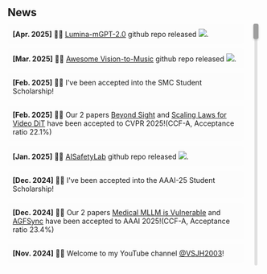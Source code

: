 <h1 id="news"></h1>

<h2 style="margin: 30px 0px 10px;">News</h2>

<div class="news-slider">
  <div class="news-container">
    <ul id="news-list">
      <li><strong>[Apr. 2025]</strong> 🎉🎉 <span style="color:#f59ab2"><a href="https://github.com/Alpha-VLLM/Lumina-mGPT-2.0">Lumina-mGPT-2.0</a></span> github repo released <a href='https://github.com/Alpha-VLLM/Lumina-mGPT-2.0'><img src="https://img.shields.io/github/stars/Alpha-VLLM/Lumina-mGPT-2.0"></a>.</li>
      <li><strong>[Mar. 2025]</strong> 🎉🎉 <span style="color:#f59ab2"><a href="https://github.com/wzk1015/Awesome-Vision-to-Music-Generation">Awesome Vision-to-Music</a></span> github repo released <a href='https://github.com/wzk1015/Awesome-Vision-to-Music-Generation'><img src="https://img.shields.io/github/stars/wzk1015/Awesome-Vision-to-Music-Generation"></a>.</li>
      <li><strong>[Feb. 2025]</strong> 🎉🎉 I've been accepted into the SMC Student Scholarship!</li>
      <li><strong>[Feb. 2025]</strong> 🎉🎉 Our 2 papers <span style="color:#f59ab2"><a href="https://arxiv.org/pdf/2411.16824">Beyond Sight</a></span> and <span style="color:#f59ab2"><a href="https://arxiv.org/pdf/2411.17470">Scaling Laws for Video DiT</a></span> have been accepted to CVPR 2025!(CCF-A, Acceptance ratio 22.1%)</li>
      <li><strong>[Jan. 2025]</strong> 🎉🎉 <span style="color:#f59ab2"><a href="https://github.com/thu-coai/AISafetyLab">AISafetyLab</a></span> github repo released <a href='https://github.com/thu-coai/AISafetyLab'><img src="https://img.shields.io/github/stars/thu-coai/AISafetyLab"></a>.</li>
      <li><strong>[Dec. 2024]</strong> 🎉🎉 I've been accepted into the AAAI-25 Student Scholarship!</li>
      <li><strong>[Dec. 2024]</strong> 🎉🎉 Our 2 papers <span style="color:#f59ab2"><a href="https://arxiv.org/pdf/2405.20775">Medical MLLM is Vulnerable</a></span> and <span style="color:#f59ab2"><a href="https://arxiv.org/pdf/2403.13352">AGFSync</a></span> have been accepted to AAAI 2025!(CCF-A, Acceptance ratio 23.4%)</li>
      <li><strong>[Nov. 2024]</strong> 🎉🎉 Welcome to my YouTube channel <span style="color:#f59ab2"><a href="https://youtube.com/@VSJH2003">@VSJH2003</a></span>!</li>
      <li><strong>[Aug. 2024]</strong> 🎉🎉 I have founded <span style="color:#f59ab2"><a href="https://github.com/MantaAI">MantaAI</a></span>: Modified Approaches in Natural Sciences to Advance Artificial Intelligence. Researchers from around the world who share the same vision are welcome to join.</li>
    </ul>
  </div>
  
  <div class="slider-container">
    <div class="slider-track">
      <div class="slider-thumb" id="slider-thumb"></div>
    </div>
  </div>
</div>

<style>
  .news-slider {
    position: relative;
    max-width: 100%;
    margin: 0 auto;
    display: flex;
    gap: 15px;
  }
  
  .news-container {
    flex-grow: 1;
    overflow: hidden;
    max-height: 480px;
    position: relative;
  }
  
  #news-list {
    list-style-type: none;
    padding: 0;
    margin: 0;
    position: absolute;
    top: 0;
    left: 0;
    width: 100%;
    transition: transform 0.2s ease;
  }
  
  #news-list li {
    margin-bottom: 10px;
    padding: 10px;
    background-color: rgba(240, 240, 240, 0.1);
    border-radius: 4px;
  }
  
  .slider-container {
    width: 20px;
    min-height: 480px;
    display: flex;
    justify-content: center;
    align-items: center;
  }
  
  .slider-track {
    height: 100%;
    width: 6px;
    background-color: #e0e0e0;
    border-radius: 3px;
    position: relative;
  }
  
  .slider-thumb {
    position: absolute;
    top: 0;
    left: 50%;
    transform: translateX(-50%);
    width: 10px;
    height: 30px;
    background-color: #9e9e9e;
    border-radius: 3px;
    cursor: pointer;
    box-shadow: 0 2px 4px rgba(0, 0, 0, 0.2);
    transition: top 0.1s ease;
  }
  
  .slider-thumb:hover {
    background-color: #7e7e7e;
  }
</style>

<script>
  document.addEventListener('DOMContentLoaded', function() {
    const newsList = document.getElementById('news-list');
    const newsContainer = document.querySelector('.news-container');
    const sliderThumb = document.getElementById('slider-thumb');
    const sliderTrack = document.querySelector('.slider-track');
    
    const listHeight = newsList.scrollHeight;
    const containerHeight = newsContainer.clientHeight;
    const scrollableDistance = listHeight - containerHeight;
    
    // Only show slider if content overflows
    if (scrollableDistance <= 0) {
      document.querySelector('.slider-container').style.display = 'none';
      return;
    }
    
    // Initial position
    let currentPosition = 0;
    let isDragging = false;
    
    // Function to update the news list position
    function updatePosition(position) {
      // Ensure position is within bounds
      position = Math.max(0, Math.min(position, scrollableDistance));
      currentPosition = position;
      
      // Update news list transform
      newsList.style.transform = `translateY(-${position}px)`;
      
      // Update slider thumb position
      const thumbPosition = (position / scrollableDistance) * (sliderTrack.clientHeight - sliderThumb.clientHeight);
      sliderThumb.style.top = `${thumbPosition}px`;
    }
    
    // Mouse events for dragging the slider
    sliderThumb.addEventListener('mousedown', function(e) {
      isDragging = true;
      e.preventDefault(); // Prevent text selection
    });
    
    document.addEventListener('mousemove', function(e) {
      if (!isDragging) return;
      
      const trackRect = sliderTrack.getBoundingClientRect();
      const thumbHeight = sliderThumb.clientHeight;
      const trackHeight = trackRect.height;
      
      // Calculate position relative to the track
      let relativeY = e.clientY - trackRect.top;
      relativeY = Math.max(thumbHeight / 2, Math.min(relativeY, trackHeight - thumbHeight / 2));
      
      // Calculate the scroll position
      const scrollRatio = (relativeY - thumbHeight / 2) / (trackHeight - thumbHeight);
      const scrollPosition = scrollRatio * scrollableDistance;
      
      updatePosition(scrollPosition);
    });
    
    document.addEventListener('mouseup', function() {
      isDragging = false;
    });
    
    // Track click to jump to position
    sliderTrack.addEventListener('click', function(e) {
      if (e.target === sliderThumb) return;
      
      const trackRect = sliderTrack.getBoundingClientRect();
      const thumbHeight = sliderThumb.clientHeight;
      const trackHeight = trackRect.height;
      
      // Calculate position relative to the track
      let relativeY = e.clientY - trackRect.top;
      relativeY = Math.max(thumbHeight / 2, Math.min(relativeY, trackHeight - thumbHeight / 2));
      
      // Calculate the scroll position
      const scrollRatio = (relativeY - thumbHeight / 2) / (trackHeight - thumbHeight);
      const scrollPosition = scrollRatio * scrollableDistance;
      
      updatePosition(scrollPosition);
    });
    
    // Mouse wheel scrolling in the news container
    newsContainer.addEventListener('wheel', function(e) {
      e.preventDefault();
      const delta = e.deltaY > 0 ? 30 : -30;
      updatePosition(currentPosition + delta);
    });
    
    // Touch events for mobile
    let startY;
    
    sliderThumb.addEventListener('touchstart', function(e) {
      isDragging = true;
      startY = e.touches[0].clientY;
      e.preventDefault();
    });
    
    document.addEventListener('touchmove', function(e) {
      if (!isDragging) return;
      
      const trackRect = sliderTrack.getBoundingClientRect();
      const thumbHeight = sliderThumb.clientHeight;
      const trackHeight = trackRect.height;
      
      // Calculate position relative to the track
      let relativeY = e.touches[0].clientY - trackRect.top;
      relativeY = Math.max(thumbHeight / 2, Math.min(relativeY, trackHeight - thumbHeight / 2));
      
      // Calculate the scroll position
      const scrollRatio = (relativeY - thumbHeight / 2) / (trackHeight - thumbHeight);
      const scrollPosition = scrollRatio * scrollableDistance;
      
      updatePosition(scrollPosition);
    });
    
    document.addEventListener('touchend', function() {
      isDragging = false;
    });
    
    // Initialize the thumb position
    updatePosition(0);
  });
</script>